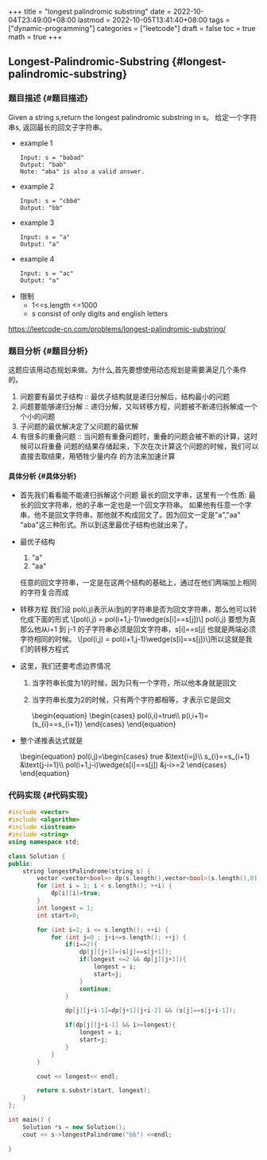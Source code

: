 +++
title = "longest palindromic substring"
date = 2022-10-04T23:49:00+08:00
lastmod = 2022-10-05T13:41:40+08:00
tags = ["dynamic-programming"]
categories = ["leetcode"]
draft = false
toc = true
math = true
+++

<!--more-->


## Longest-Palindromic-Substring {#longest-palindromic-substring}


### 题目描述 {#题目描述}

Given a string s,return the longest palindromic substring in s。
给定一个字符串s, 返回最长的回文子字符串。

-   example 1
    ```text
    Input: s = "babad"
    Output: "bab"
    Note: "aba" is also a valid answer.
    ```
-   example 2
    ```text
    Input: s = "cbbd"
    Output: "bb"
    ```
-   example 3
    ```text
    Input: s = "a"
    Output: "a"
    ```
-   example 4
    ```text
    Input: s = "ac"
    Output: "a"
    ```
-   限制
    -   1&lt;=s.length &lt;=1000
    -   s consist of only digits and english letters

<https://leetcode-cn.com/problems/longest-palindromic-substring/>


### 题目分析 {#题目分析}

这题应该用动态规划来做。为什么,首先要想使用动态规划是需要满足几个条件的。

1.  问题要有最优子结构 :: 最优子结构就是递归分解后，结构最小的问题
2.  问题要能够递归分解 :: 递归分解，又叫转移方程，问题被不断递归拆解成一个个小的问题
3.  子问题的最优解决定了父问题的最优解
4.  有很多的重叠问题 :: 当问题有重叠问题时，重叠的问题会被不断的计算，这时候可以将重叠
    问题的结果存储起来，下次在次计算这个问题的时候，我们可以直接去取结果，用牺牲少量内存
    的方法来加速计算


#### 具体分析 {#具体分析}

-   首先我们看看能不能递归拆解这个问题
    最长的回文字串，这里有一个性质: 最长的回文字符串，他的子串一定也是一个回文字符串。
    如果他有任意一个字串，他不是回文字符串，那他就不构成回文了。因为回文一定是"a","aa"
    "aba"这三种形式。所以到这里最优子结构也就出来了。
-   最优子结构

    1.  "a"
    2.  "aa"

    任意的回文字符串，一定是在这两个结构的基础上，通过在他们两端加上相同的字符复合而成
-   转移方程
    我们设 pol(i,j)表示从i到j的字符串是否为回文字符串，那么他可以转化成下面的形式
    \\[pol(i,j) = pol(i+1,j-1)\wedge(s[i]==s[j])\\]
    pol(i,j) 要想为真 那么他从i+1 到 j-1 的子字符串必须是回文字符串，s[i]==s[j] 也就是两端必须字符相同的时候。
    \\[pol(i,j) = pol(i+1,j-1)\wedge(s[i]==s[j])\\]所以这就是我们的转移方程式
-   这里，我们还要考虑边界情况
    1.  当字符串长度为1的时候，因为只有一个字符，所以他本身就是回文
    2.  当字符串长度为2的时候，只有两个字符都相等，才表示它是回文

        \begin{equation}
        \begin{cases}
        pol(i,i)=true\\\\
        p(i,i+1)=(s\_{i}==s\_{i+1})
        \end{cases}
        \end{equation}
-   整个递推表达式就是

    \begin{equation}
    pol(i,j)=\begin{cases}
    true &\text{i=j}\\\\
    s\_{i}==s\_{i+1} &\text{j-i=1}\\\\
    pol(i+1,j-i)\wedge(s[i]==s[j]) &j-i>=2
    \end{cases}
    \end{equation}


### 代码实现 {#代码实现}

```cpp
#include <vector>
#include <algorithm>
#include <iostream>
#include <string>
using namespace std;

class Solution {
public:
    string longestPalindrome(string s) {
        vector <vector<bool>> dp(s.length(),vector<bool>(s.length(),0));
        for (int i = 1; i < s.length(); ++i) {
            dp[i][i]=true;
        }
        int longest = 1;
        int start=0;

        for (int i=2; i <= s.length(); ++i) {
            for (int j=0 ; j+i<=s.length(); ++j) {
                if(i==2){
                    dp[j][j+1]=(s[j]==s[j+1]);
                    if(longest <=2 && dp[j][j+1]){
                        longest = i;
                        start=j;
                    }
                    continue;
                }

                dp[j][j+i-1]=dp[j+1][j+i-2] && (s[j]==s[j+i-1]);

                if(dp[j][j+i-1] && i>=longest){
                    longest = i;
                    start=j;
                }
            }
        }

        cout << longest<< endl;

        return s.substr(start, longest);
    }
};

int main() {
    Solution *s = new Solution();
    cout << s->longestPalindrome("bb") <<endl;

}
```
